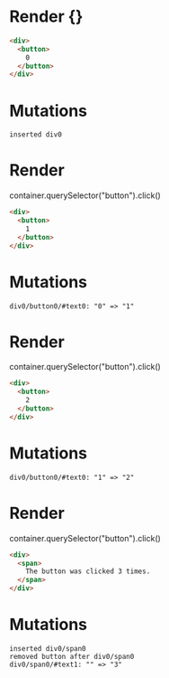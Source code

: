 # Render {}
```html
<div>
  <button>
    0
  </button>
</div>
```

# Mutations
```
inserted div0
```


# Render 
container.querySelector("button").click()

```html
<div>
  <button>
    1
  </button>
</div>
```

# Mutations
```
div0/button0/#text0: "0" => "1"
```


# Render 
container.querySelector("button").click()

```html
<div>
  <button>
    2
  </button>
</div>
```

# Mutations
```
div0/button0/#text0: "1" => "2"
```


# Render 
container.querySelector("button").click()

```html
<div>
  <span>
    The button was clicked 3 times.
  </span>
</div>
```

# Mutations
```
inserted div0/span0
removed button after div0/span0
div0/span0/#text1: "" => "3"
```